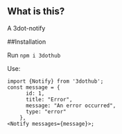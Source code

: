 ## What is this?

A 3dot-notify 

##Installation

Run `npm i 3dothub`

Use:

```
import {Notify} from '3dothub';
const message = {
      id: 1,
      title: "Error",
      message: "An error occurred",
      type: "error"
    },
<Notify messages={message}>;

```

